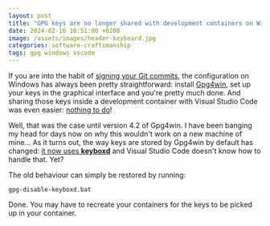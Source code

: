 ```yaml
---
layout: post
title: "GPG keys are no longer shared with development containers on Windows by default"
date: 2024-02-16 16:51:00 +0200
image: /assets/images/header-keyboard.jpg
categories: software-craftsmanship
tags: gpg windows vscode
---
```


If you are into the habit of [signing your Git commits](https://git-scm.com/book/en/v2/Git-Tools-Signing-Your-Work), the configuration on Windows has always been pretty straightforward: install [Gpg4win](https://www.gpg4win.org/), set up your keys in the graphical interface and you're pretty much done. And sharing those keys inside a development container with Visual Studio Code was even easier: [nothing to do](https://code.visualstudio.com/remote/advancedcontainers/sharing-git-credentials)!

Well, that was the case until version 4.2 of Gpg4win. I have been banging my head for days now on why this wouldn't work on a new machine of mine... As it turns out, the way keys are stored by Gpg4win by default has changed: [it now uses **keyboxd**](https://www.gpg4win.org/version4.2.html) and Visual Studio Code doesn't know how to handle that. Yet?

The old behaviour can simply be restored by running:
```
gpg-disable-keyboxd.bat
```
Done. You may have to recreate your containers for the keys to be picked up in your container.
